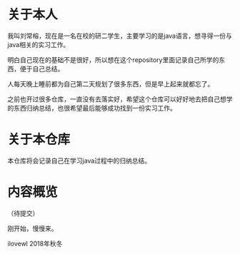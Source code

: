 关于本人
=====
我叫刘常榕，现在是一名在校的研二学生，主要学习的是java语言，想寻得一份与java相关的实习工作。

明白自己现在的基础不是很好，所以想在这个repository里面记录自己所学的东西，便于自己总结。

人每天晚上睡前都为自己第二天规划了很多东西，但是早上起来就都忘了。

之前也开过很多仓库，一直没有去落实好，希望这个仓库可以好好地去把自己想学的东西归纳总结，也很希望最后能够成功找到一份实习工作。

关于本仓库
====
本仓库将会记录自己在学习java过程中的归纳总结。

内容概览
====
（待提交）

刚开始，慢慢来。

ilovewl
2018年秋冬
